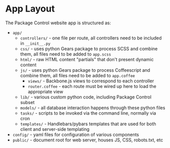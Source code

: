 # App Layout

The Package Control website app is structured as:

 - `app/`
   - `controllers/` - one file per route, all controllers need to be included in `__init__.py`
   - `css/` - uses python Gears package to process SCSS and combine them, all files need to be added to `app.scss`
   - `html/` - raw HTML content "partials" that don't present dynamic content
   - `js/` - uses python Gears package to process Coffeescript and combine them, all files need to be added to `app.coffee`
     - `views/` - Backbone.js views to correspond to each controller
     - `router.coffee` - each route must be wired up here to load the appropriate view
   - `lib/` - various custom python code, including Package Control subset
   - `models/` - all database interaction happens through these python files
   - `tasks/` - scripts to be invoked via the command line, normally via cron
   - `templates/` - Handlebars/pybars templates that are used for both client and server-side templating
 - `config/` - yaml files for configuration of various components
 - `public/` - document root for web server, houses JS, CSS, robots.txt, etc
